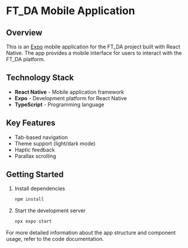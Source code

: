 # FT_DA Mobile Application

## Overview
This is an [Expo](https://expo.dev) mobile application for the FT_DA project built with React Native. The app provides a mobile interface for users to interact with the FT_DA platform.

## Technology Stack
- **React Native** - Mobile application framework
- **Expo** - Development platform for React Native
- **TypeScript** - Programming language

## Key Features
- Tab-based navigation
- Theme support (light/dark mode)
- Haptic feedback
- Parallax scrolling

## Getting Started

1. Install dependencies
   ```bash
   npm install
   ```

2. Start the development server
   ```bash
   npx expo start
   ```

For more detailed information about the app structure and component usage, refer to the code documentation.
